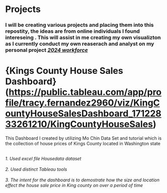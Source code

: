 # Projects

### I will be creating various projects and placing them into this repostity, the ideas are from online individuals I found intereseing . This will assist in me creating my own visualizton as I currently conduct my own reaserach and analyst on my personal project <ins>*2024 workforce*</ins>

# {Kings County House Sales Dashboard} (https://public.tableau.com/app/profile/tracy.fernandez2960/viz/KingCountyHouseSalesDashboard_17122833261210/KingCountyHouseSales)
This Dashboard I created by utilizing Mo Chin Data Set and tutorial which is the collection of house prices of Kings County located in Washington state 

*<br>1. Used excel  file Housedata dataset</br>
<br>2. Used distinct Tableau tools</br>
<br>3. The intent for the dashboard is to demostrate how the size and location effect the house sale price in King county on over a period of time*</br>
 


